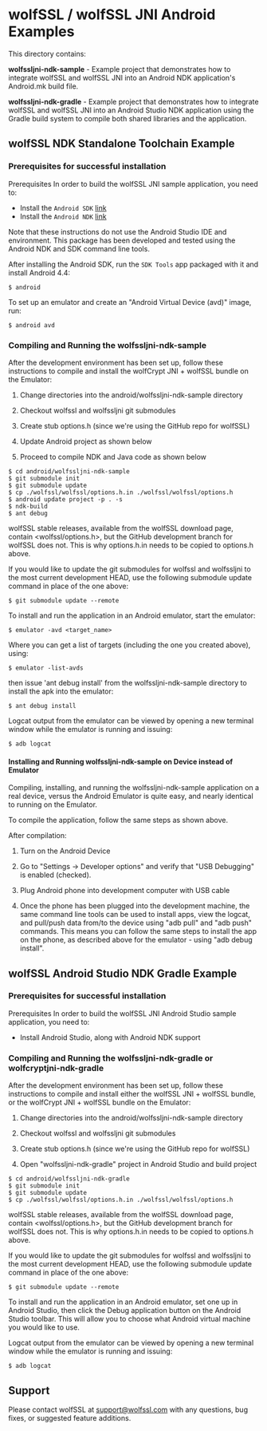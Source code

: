 # wolfSSL / wolfSSL JNI Android Examples

This directory contains:

**wolfssljni-ndk-sample** - Example project that demonstrates how to integrate
wolfSSL and wolfSSL JNI into an Android NDK application's Android.mk build
file.

**wolfssljni-ndk-gradle** - Example project that demonstrates how to integrate
wolfSSL and wolfSSL JNI into an Android Studio NDK application using the
Gradle build system to compile both shared libraries and the application.

## wolfSSL NDK Standalone Toolchain Example

### Prerequisites for successful installation

Prerequisites
In order to build the wolfSSL JNI sample application,
you need to:
* Install the `Android SDK` [link](http://developer.android.com/sdk/index.html)
* Install the `Android NDK` [link](https://developer.android.com/tools/sdk/ndk/index.html)

Note that these instructions do not use the Android Studio IDE and environment.
This package has been developed and tested using the Android NDK and SDK
command line tools.

After installing the Android SDK, run the `SDK Tools` app packaged with it and
install Android 4.4:

```
$ android
```

To set up an emulator and create an "Android Virtual Device (avd)" image, run:

```
$ android avd
```

### Compiling and Running the wolfssljni-ndk-sample

After the development environment has been set up, follow these instructions
to compile and install the wolfCrypt JNI + wolfSSL bundle on
the Emulator:

1) Change directories into the android/wolfssljni-ndk-sample directory

2) Checkout wolfssl and wolfssljni git submodules

3) Create stub options.h (since we're using the GitHub repo for wolfSSL)

4) Update Android project as shown below

5) Proceed to compile NDK and Java code as shown below

```
$ cd android/wolfssljni-ndk-sample
$ git submodule init
$ git submodule update
$ cp ./wolfssl/wolfssl/options.h.in ./wolfssl/wolfssl/options.h
$ android update project -p . -s
$ ndk-build
$ ant debug
```

wolfSSL stable releases, available from the wolfSSL download page, contain
<wolfssl/options.h>, but the GitHub development branch for wolfSSL does not.
This is why options.h.in needs to be copied to options.h above.

If you would like to update the git submodules for wolfssl and wolfssljni to
the most current development HEAD, use the following submodule update command
in place of the one above:

```
$ git submodule update --remote
```

To install and run the application in an Android emulator, start the emulator:

```
$ emulator -avd <target_name>
```

Where you can get a list of targets (including the one you created above),
using:

```
$ emulator -list-avds
```

then issue 'ant debug install' from the wolfssljni-ndk-sample directory to
install the apk into the emulator:

```
$ ant debug install
```

Logcat output from the emulator can be viewed by opening a new terminal window
while the emulator is running and issuing:

```
$ adb logcat
```

#### Installing and Running wolfssljni-ndk-sample on Device instead of Emulator

Compiling, installing, and running the wolfssljni-ndk-sample application on a
real device, versus the Android Emulator is quite easy, and nearly identical
to running on the Emulator.

To compile the application, follow the same steps as shown above.

After compilation:

1) Turn on the Android Device

2) Go to "Settings -> Developer options" and verify that "USB Debugging"
   is enabled (checked).

3) Plug Android phone into development computer with USB cable

4) Once the phone has been plugged into the development machine, the same
   command line tools can be used to install apps, view the logcat, and
   pull/push data from/to the device using "adb pull" and "adb push"
   commands. This means you can follow the same steps to install the app
   on the phone, as described above for the emulator - using
   "adb debug install".

## wolfSSL Android Studio NDK Gradle Example

### Prerequisites for successful installation

Prerequisites
In order to build the wolfSSL JNI Android Studio sample application,
you need to:
* Install Android Studio, along with Android NDK support

### Compiling and Running the wolfssljni-ndk-gradle or wolfcryptjni-ndk-gradle

After the development environment has been set up, follow these instructions
to compile and install either the wolfSSL JNI + wolfSSL bundle, or the
wolfCrypt JNI + wolfSSL bundle on the Emulator:

1) Change directories into the android/wolfssljni-ndk-sample directory

2) Checkout wolfssl and wolfssljni git submodules

3) Create stub options.h (since we're using the GitHub repo for wolfSSL)

4) Open "wolfssljni-ndk-gradle" project in Android Studio and build project

```
$ cd android/wolfssljni-ndk-gradle
$ git submodule init
$ git submodule update
$ cp ./wolfssl/wolfssl/options.h.in ./wolfssl/wolfssl/options.h
```

wolfSSL stable releases, available from the wolfSSL download page, contain
<wolfssl/options.h>, but the GitHub development branch for wolfSSL does not.
This is why options.h.in needs to be copied to options.h above.

If you would like to update the git submodules for wolfssl and wolfssljni to
the most current development HEAD, use the following submodule update command
in place of the one above:

```
$ git submodule update --remote
```

To install and run the application in an Android emulator, set one up
in Android Studio, then click the Debug application button on the Android
Studio toolbar. This will allow you to choose what Android virtual machine
you would like to use.

Logcat output from the emulator can be viewed by opening a new terminal window
while the emulator is running and issuing:

```
$ adb logcat
```

## Support

Please contact wolfSSL at support@wolfssl.com with any questions, bug fixes,
or suggested feature additions.

